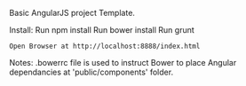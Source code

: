 Basic AngularJS project Template. 

Install: 
	Run npm install
	Run bower install
	Run grunt

	Open Browser at http://localhost:8888/index.html

Notes: 
	.bowerrc file is used to instruct Bower to place Angular dependancies at 'public/components' folder. 



